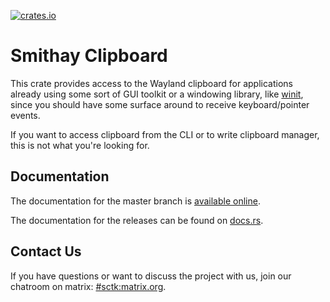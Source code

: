 [![crates.io](https://img.shields.io/crates/v/smithay-clipboard.svg)](https://crates.io/crates/smithay-clipboard)


# Smithay Clipboard

This crate provides access to the Wayland clipboard for applications
already using some sort of GUI toolkit or a windowing library, like
[winit](https://github.com/rust-windowing/winit), since you should
have some surface around to receive keyboard/pointer events.

If you want to access clipboard from the CLI or to write clipboard manager,
this is not what you're looking for.

## Documentation

The documentation for the master branch is [available online](https://smithay.github.io/smithay-clipboard/).

The documentation for the releases can be found on [docs.rs](https://docs.rs/smithay-clipboard).

## Contact Us

If you have questions or want to discuss the project with us, join our chatroom on matrix:
[#sctk:matrix.org](https://matrix.to/#/#sctk:matrix.org).
